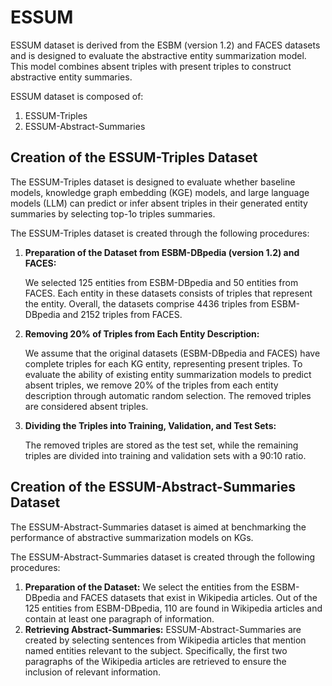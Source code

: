 # ESSUM
ESSUM dataset is derived from the ESBM (version 1.2) and FACES datasets and is designed to evaluate the abstractive entity summarization model. This model combines absent triples with present triples to construct abstractive entity summaries.

ESSUM dataset is composed of:
1. ESSUM-Triples
2. ESSUM-Abstract-Summaries

## Creation of the ESSUM-Triples Dataset
The ESSUM-Triples dataset is designed to evaluate whether baseline models, knowledge graph embedding (KGE) models, and large language models (LLM) can predict or infer absent triples in their generated entity summaries by selecting top-1o triples summaries.

The ESSUM-Triples dataset is created through the following procedures:

1. **Preparation of the Dataset from ESBM-DBpedia (version 1.2) and FACES:** 

   We selected 125 entities from ESBM-DBpedia and 50 entities from FACES. Each entity in these datasets consists of triples that represent the entity. Overall, the datasets comprise 4436 triples from ESBM-DBpedia and 2152 triples from FACES.  

2. **Removing 20% of Triples from Each Entity Description:**

    We assume that the original datasets (ESBM-DBpedia and FACES) have complete triples for each KG entity, representing present triples. To evaluate the ability of existing entity summarization models to predict absent triples, we remove 20% of the triples from each entity description through automatic random selection. The removed triples are considered absent triples.

3. **Dividing the Triples into Training, Validation, and Test Sets:**

    The removed triples are stored as the test set, while the remaining triples are divided into training and validation sets with a 90:10 ratio.

## Creation of the ESSUM-Abstract-Summaries Dataset
The ESSUM-Abstract-Summaries dataset is aimed at benchmarking the performance of abstractive summarization models on KGs.

The ESSUM-Abstract-Summaries dataset is created through the following procedures:

1. **Preparation of the Dataset:**
   We select the entities from the ESBM-DBpedia and FACES datasets that exist in Wikipedia articles. Out of the 125 entities from ESBM-DBpedia, 110 are found in Wikipedia articles and contain at least one paragraph of information.
3. **Retrieving Abstract-Summaries:**
   ESSUM-Abstract-Summaries are created by selecting sentences from Wikipedia articles that mention named entities relevant to the subject. Specifically, the first two paragraphs of the Wikipedia articles are retrieved to ensure the inclusion of relevant information. 